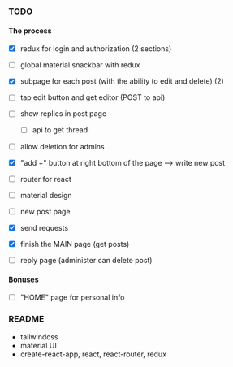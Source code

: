 

### TODO

#### The process
- [x] redux for login and authorization (2 sections)
- [ ] global material snackbar with redux
- [x] subpage for each post (with the ability to edit and delete) (2)
- [ ] tap edit button and get editor (POST to api)

- [ ] show replies in post page
  - [ ] api to get thread 
- [ ] allow deletion for admins
- [x] "add +" button at right bottom of the page --> write new post

- [ ] router for react
- [ ] material design
- [ ] new post page 
- [x] send requests
- [x] finish the MAIN page (get posts)
- [ ] reply page (administer can delete post)

#### Bonuses

- [ ] "HOME" page for personal info


### README

- tailwindcss
- material UI
- create-react-app, react, react-router, redux
